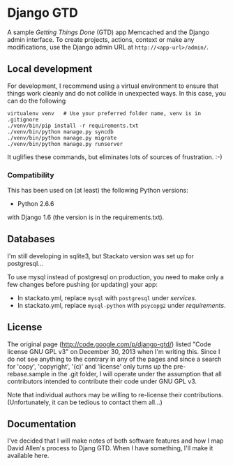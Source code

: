 
# Django GTD

A sample *Getting Things Done* (GTD) app Memcached and the Django admin
interface. To create projects, actions, context or make any modifications, use
the Django admin URL at ``http://<app-url>/admin/``.

## Local development

For development, I recommend using a virtual environment to ensure that things work cleanly
and do not collide in unexpected ways.  In this case, you can do the following

    virtualenv venv   # Use your preferred folder name, venv is in .gitignore
    ./venv/bin/pip install -r requirements.txt
    ./venv/bin/python manage.py syncdb
    ./venv/bin/python manage.py migrate
    ./venv/bin/python manage.py runserver

It uglifies these commands, but eliminates lots of sources of frustration. :-)

### Compatibility

This has been used on (at least) the following Python versions:
  - Python 2.6.6

with Django 1.6 (the version is in the requirements.txt).

## Databases

I'm still developing in sqlite3, but Stackato version was set up for postgresql...

To use mysql instead of postgresql on production, you need to make only a few
changes before pushing (or updating) your app:

  * In stackato.yml, replace `mysql` with `postgresql` under *services*.
  * In stackato.yml, replace `mysql-python` with `psycopg2` under *requirements*.

## License

The original page (http://code.google.com/p/django-gtd/) listed "Code license
GNU GPL v3" on December 30, 2013 when I'm writing this.  Since I do not see anything 
to the contrary in any of the pages and since a search for 'copy', 'copyright', '(c)'
and 'license' only turns up the pre-rebase.sample in the .git folder, I will operate
under the assumption that all contributors intended to contribute their code under
GNU GPL v3.

Note that individual authors may be willing to re-license their contributions.  
(Unfortunately, it can be tedious to contact them all...)


## Documentation

I've decided that I will make notes of both software features and how I map David Allen's
process to Djang GTD.  When I have something, I'll make it available here.